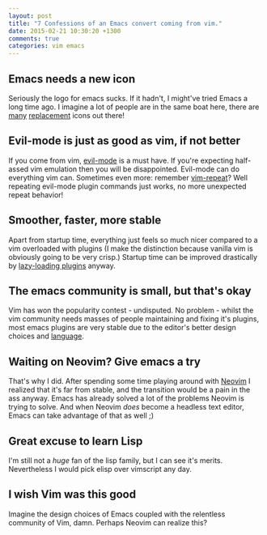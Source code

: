 ```yaml
---
layout: post
title: "7 Confessions of an Emacs convert coming from vim."
date: 2015-02-21 10:30:20 +1300
comments: true
categories: vim emacs
---
```


## Emacs needs a new icon

Seriously the logo for emacs sucks. If it hadn't, I might've tried Emacs a long
time ago. I imagine a lot of people are in the same boat here, there are
[many][replacement1] [replacement][replacement2] icons out there!

## Evil-mode is just as good as vim, if not better

If you come from vim, [evil-mode][evil] is a must have. If you're expecting
half-assed vim emulation then you will be disappointed. Evil-mode can do
everything vim can. Sometimes even more: remember [vim-repeat][vim-repeat]? Well
repeating evil-mode plugin commands just works, no more unexpected repeat behavior!

## Smoother, faster, more stable

Apart from startup time, everything just feels so much nicer compared to a vim
overloaded with plugins (I make the distinction because vanilla vim is obviously
going to be very crisp.) Startup time can be improved drastically by
[lazy-loading plugins][use-package] anyway.

## The emacs community is small, but that's okay

Vim has won the popularity contest - undisputed. No problem - whilst the
vim community needs masses of people maintaining and fixing it's plugins, most
emacs plugins are very stable due to the editor's better design choices and [language][elisp].

## Waiting on Neovim? Give emacs a try

That's why I did. After spending some time playing around with [Neovim][neovim]
I realized that it's far from stable, and the transition would be a pain in the
ass anyway. Emacs has already solved a lot of the problems Neovim is trying to
solve. And when Neovim _does_ become a headless text editor, Emacs can take
advantage of that as well ;)

## Great excuse to learn Lisp

I'm still not a _huge_ fan of the lisp family, but I can see it's
merits. Nevertheless I would pick elisp over vimscript any day. 

## I wish Vim was this good

Imagine the design choices of Emacs coupled with the relentless community of
Vim, damn. Perhaps Neovim can realize this?

[replacement1]: http://jasonm23.github.io/
[replacement2]: http://emacs.sexy/
[evil]: http://www.emacswiki.org/emacs/Evil
[vim-repeat]: https://github.com/tpope/vim-repeat
[elisp]: https://www.gnu.org/software/emacs/manual/html_node/elisp/
[use-package]: https://github.com/jwiegley/use-package
[neovim]: http://neovim.org
